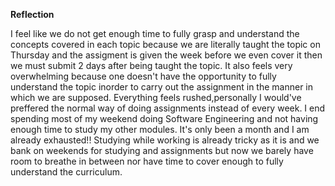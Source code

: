 **Reflection**

I feel like we do not get enough time to fully grasp and understand the concepts covered in each topic because we are literally taught the topic on Thursday and the assigment is given the week before we even cover it then we must submit 2 days after being taught the topic. It also feels very overwhelming because one doesn't have the opportunity to fully understand the topic inorder to carry out the assignment in the manner in which we are supposed. Everything feels rushed,personally I would've preffered the normal way of doing assignments instead of every week. I end spending most of my weekend doing Software Engineering and not having enough time to study my other modules. It's only been a month and I am already exhausted!! Studying while working is already tricky as it is and we bank on weekends for studying and assignments but now we barely have room to breathe in between nor have time to cover enough to fully understand the curriculum.
